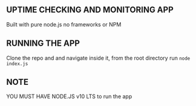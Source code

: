 ## UPTIME CHECKING AND MONITORING APP

Built with pure node.js no frameworks or NPM 

## RUNNING THE APP

Clone the repo and and navigate inside it, from the root directory run
`node index.js`

## NOTE
YOU MUST HAVE NODE.JS v10 LTS to run the app